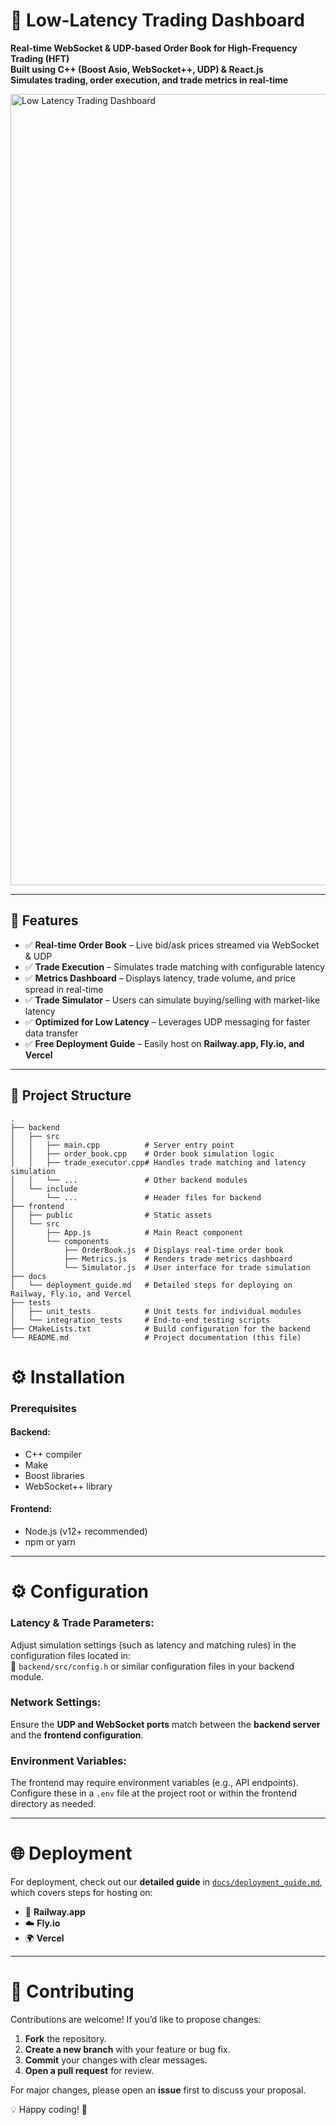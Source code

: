 # 🚀 Low-Latency Trading Dashboard
**Real-time WebSocket & UDP-based Order Book for High-Frequency Trading (HFT)**  
**Built using C++ (Boost Asio, WebSocket++, UDP) & React.js**  
**Simulates trading, order execution, and trade metrics in real-time**

<img width="1266" alt="Low Latency Trading Dashboard" src="https://github.com/user-attachments/assets/96e613f6-aa5b-40e1-9d93-8522c5118709" />

---

## 📌 Features
- ✅ **Real-time Order Book** – Live bid/ask prices streamed via WebSocket & UDP  
- ✅ **Trade Execution** – Simulates trade matching with configurable latency  
- ✅ **Metrics Dashboard** – Displays latency, trade volume, and price spread in real-time  
- ✅ **Trade Simulator** – Users can simulate buying/selling with market-like latency  
- ✅ **Optimized for Low Latency** – Leverages UDP messaging for faster data transfer  
- ✅ **Free Deployment Guide** – Easily host on **Railway.app, Fly.io, and Vercel**

---

## 📂 Project Structure

```plaintext
.
├── backend
│   ├── src
│   │   ├── main.cpp          # Server entry point
│   │   ├── order_book.cpp    # Order book simulation logic
│   │   ├── trade_executor.cpp# Handles trade matching and latency simulation
│   │   └── ...               # Other backend modules
│   └── include
│       └── ...               # Header files for backend
├── frontend
│   ├── public                # Static assets
│   └── src
│       ├── App.js            # Main React component
│       └── components
│           ├── OrderBook.js  # Displays real-time order book
│           ├── Metrics.js    # Renders trade metrics dashboard
│           └── Simulator.js  # User interface for trade simulation
├── docs
│   └── deployment_guide.md   # Detailed steps for deploying on Railway, Fly.io, and Vercel
├── tests
│   ├── unit_tests            # Unit tests for individual modules
│   └── integration_tests     # End-to-end testing scripts
├── CMakeLists.txt            # Build configuration for the backend
└── README.md                 # Project documentation (this file)
```

# ⚙️ Installation

### Prerequisites  

#### Backend:
- C++ compiler  
- Make  
- Boost libraries  
- WebSocket++ library  

#### Frontend:
- Node.js (v12+ recommended)  
- npm or yarn  

---

# ⚙️ Configuration  

### Latency & Trade Parameters:
Adjust simulation settings (such as latency and matching rules) in the configuration files located in:  
📂 `backend/src/config.h` or similar configuration files in your backend module.  

### Network Settings:
Ensure the **UDP and WebSocket ports** match between the **backend server** and the **frontend configuration**.

### Environment Variables:
The frontend may require environment variables (e.g., API endpoints). Configure these in a `.env` file at the project root or within the frontend directory as needed.

---

# 🌐 Deployment  

For deployment, check out our **detailed guide** in [`docs/deployment_guide.md`](docs/deployment_guide.md), which covers steps for hosting on:  

- 🚀 **Railway.app**  
- ☁️ **Fly.io**  
- 🌍 **Vercel**  

---

# 🤝 Contributing  

Contributions are welcome! If you’d like to propose changes:  

1. **Fork** the repository.  
2. **Create a new branch** with your feature or bug fix.  
3. **Commit** your changes with clear messages.  
4. **Open a pull request** for review.  

For major changes, please open an **issue** first to discuss your proposal.  

💡 Happy coding! 🚀  
